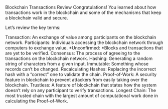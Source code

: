 Blockchain Transactions Review
Congratulations! You learned about how transactions work in the blockchain and some of the mechanisms that keep a blockchain valid and secure.

Let’s review the key terms:

Transaction: An exchange of value among participants on the blockchain network.
Participants: Individuals accessing the blockchain network through computers to exchange value.
*Unconfirmed: *Blocks and transactions that are yet to be verified.
Consensus: The process of agreeing to the transactions on the blockchain network.
Hashing: Generating a random string of characters from a given input.
Immutable: Something whose records can’t be changed.
Recalculating Hashes: Replacing the incorrect hash with a “correct” one to validate the chain.
Proof-of-Work: A security feature in blockchain to prevent attackers from easily taking over the blockchain.
Trustless: A feature of blockchain that states how the system doesn’t rely on any participant to verify transactions.
Longest Chain: The most trusted chain with the largest amount of computational work done in calculating the Proof-of-Work.